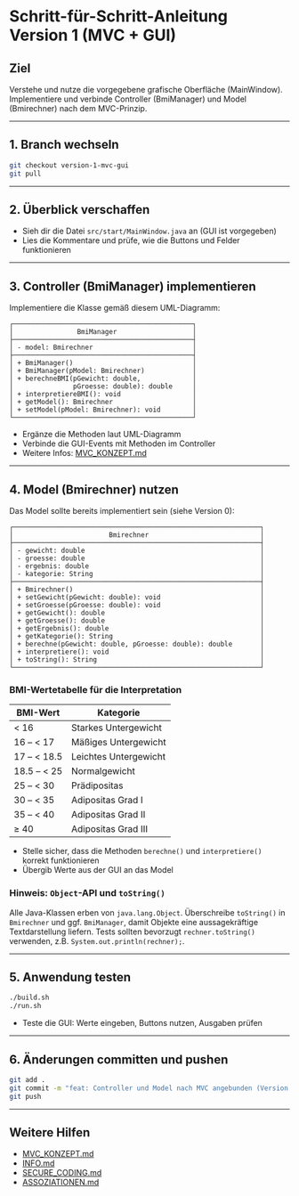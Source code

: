# Schritt-für-Schritt-Anleitung Version 1 (MVC + GUI)

## Ziel
Verstehe und nutze die vorgegebene grafische Oberfläche (MainWindow). Implementiere und verbinde Controller (BmiManager) und Model (Bmirechner) nach dem MVC-Prinzip.

---

## 1. Branch wechseln
```bash
git checkout version-1-mvc-gui
git pull
```

---

## 2. Überblick verschaffen
- Sieh dir die Datei `src/start/MainWindow.java` an (GUI ist vorgegeben)
- Lies die Kommentare und prüfe, wie die Buttons und Felder funktionieren

---

## 3. Controller (BmiManager) implementieren

Implementiere die Klasse gemäß diesem UML-Diagramm:

```text
┌─────────────────────────────────────────────┐
│                BmiManager                   │
├─────────────────────────────────────────────┤
│ - model: Bmirechner                         │
├─────────────────────────────────────────────┤
│ + BmiManager()                              │
│ + BmiManager(pModel: Bmirechner)            │
│ + berechneBMI(pGewicht: double,             │
│               pGroesse: double): double     │
│ + interpretiereBMI(): void                  │
│ + getModel(): Bmirechner                    │
│ + setModel(pModel: Bmirechner): void        │
└─────────────────────────────────────────────┘
```

- Ergänze die Methoden laut UML-Diagramm
- Verbinde die GUI-Events mit Methoden im Controller
- Weitere Infos: [MVC_KONZEPT.md](./MVC_KONZEPT.md)

---

## 4. Model (Bmirechner) nutzen

Das Model sollte bereits implementiert sein (siehe Version 0):

```text
┌──────────────────────────────────────────────────────────────┐
│                        Bmirechner                            │
├──────────────────────────────────────────────────────────────┤
│ - gewicht: double                                            │
│ - groesse: double                                            │
│ - ergebnis: double                                           │
│ - kategorie: String                                          │
├──────────────────────────────────────────────────────────────┤
│ + Bmirechner()                                               │
│ + setGewicht(pGewicht: double): void                         │
│ + setGroesse(pGroesse: double): void                         │
│ + getGewicht(): double                                       │
│ + getGroesse(): double                                       │
│ + getErgebnis(): double                                      │
│ + getKategorie(): String                                     │
│ + berechne(pGewicht: double, pGroesse: double): double       │
│ + interpretiere(): void                                      │
│ + toString(): String                                         │
└──────────────────────────────────────────────────────────────┘
```

### BMI-Wertetabelle für die Interpretation

| BMI-Wert         | Kategorie                |
|------------------|------------------------- |
| < 16             | Starkes Untergewicht     |
| 16 – < 17        | Mäßiges Untergewicht     |
| 17 – < 18.5      | Leichtes Untergewicht    |
| 18.5 – < 25      | Normalgewicht            |
| 25 – < 30        | Prädipositas             |
| 30 – < 35        | Adipositas Grad I        |
| 35 – < 40        | Adipositas Grad II       |
| ≥ 40             | Adipositas Grad III      |

- Stelle sicher, dass die Methoden `berechne()` und `interpretiere()` korrekt funktionieren
- Übergib Werte aus der GUI an das Model

### Hinweis: `Object`-API und `toString()`

Alle Java-Klassen erben von `java.lang.Object`. Überschreibe `toString()` in `Bmirechner`
und ggf. `BmiManager`, damit Objekte eine aussagekräftige Textdarstellung liefern. Tests
sollten bevorzugt `rechner.toString()` verwenden, z.B. `System.out.println(rechner);`.

---

## 5. Anwendung testen
```bash
./build.sh
./run.sh
```
- Teste die GUI: Werte eingeben, Buttons nutzen, Ausgaben prüfen

---

## 6. Änderungen committen und pushen
```bash
git add .
git commit -m "feat: Controller und Model nach MVC angebunden (Version 1)"
git push
```

---

## Weitere Hilfen
- [MVC_KONZEPT.md](./MVC_KONZEPT.md)
- [INFO.md](./INFO.md)
- [SECURE_CODING.md](./SECURE_CODING.md)
- [ASSOZIATIONEN.md](./ASSOZIATIONEN.md)
